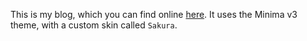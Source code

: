This is my blog, which you can find online [here](https://blog.sparrrgh.me/).
It uses the Minima v3 theme, with a custom skin called `Sakura`.